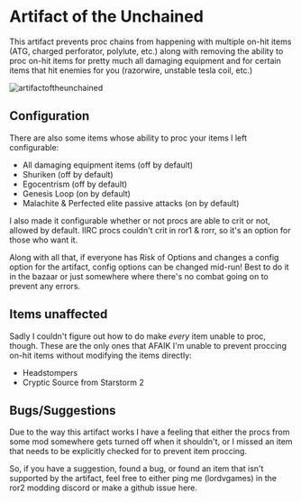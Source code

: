 # Artifact of the Unchained
This artifact prevents proc chains from happening with multiple on-hit items (ATG, charged perforator, polylute, etc.) along with removing the ability to proc on-hit items for pretty much all damaging equipment and for certain items that hit enemies for you (razorwire, unstable tesla coil, etc.)

![artifactoftheunchained](https://github.com/user-attachments/assets/d0f921b5-46bd-427a-99b7-91042c115976)

## Configuration
There are also some items whose ability to proc your items I left configurable:
- All damaging equipment items (off by default)
- Shuriken (off by default)
- Egocentrism (off by default)
- Genesis Loop (on by default)
- Malachite & Perfected elite passive attacks (on by default)

I also made it configurable whether or not procs are able to crit or not, allowed by default. IIRC procs couldn't crit in ror1 & rorr, so it's an option for those who want it.

Along with all that, if everyone has Risk of Options and changes a config option for the artifact, config options can be changed mid-run! Best to do it in the bazaar or just somewhere where there's no combat going on to prevent any errors.

## Items unaffected
Sadly I couldn't figure out how to do make *every* item unable to proc, though. These are the only ones that AFAIK I'm unable to prevent proccing on-hit items without modifying the items directly:
- Headstompers
- Cryptic Source from Starstorm 2

## Bugs/Suggestions
Due to the way this artifact works I have a feeling that either the procs from some mod somewhere gets turned off when it shouldn't, or I missed an item that needs to be explicitly checked for to prevent item proccing.

So, if you have a suggestion, found a bug, or found an item that isn't supported by the artifact, feel free to either ping me (lordvgames) in the ror2 modding discord or make a github issue here.
